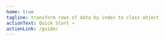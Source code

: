 ```yaml
---
home: true
tagline: transform rows of data by index to class object
actionText: Quick Start →
actionLink: /guide/
---
```

